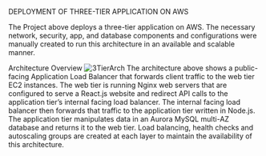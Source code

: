 DEPLOYMENT OF THREE-TIER APPLICATION ON AWS 

The Project above deploys a three-tier application on AWS. The necessary network, security, app, and database components and configurations were manually created to run this architecture in an available and scalable manner.

Architecture Overview
![3TierArch](https://github.com/tobyoluyole/Deploying-three-tier-application-on-AWS-/assets/105201994/9abe8f47-901a-41e5-9bee-734c14911d3f)
The architecture above shows a public-facing Application Load Balancer that forwards client traffic to the web tier EC2 instances. The web tier is running Nginx web servers that are configured to serve a React.js website and redirect  API calls to the application tier’s internal facing load balancer. The internal facing load balancer then forwards that traffic to the application tier written in Node.js. The application tier manipulates data in an Aurora MySQL multi-AZ database and returns it to the web tier. Load balancing, health checks and autoscaling groups are created at each layer to maintain the availability of this architecture.

